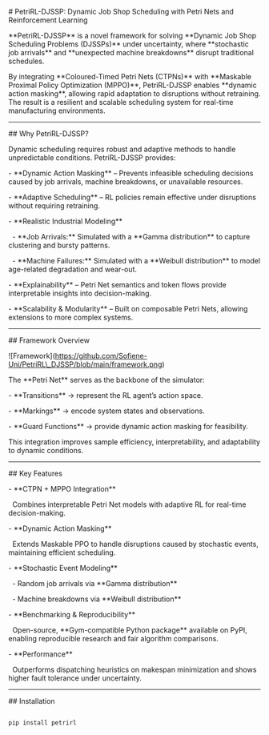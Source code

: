 \# PetriRL-DJSSP: Dynamic Job Shop Scheduling with Petri Nets and Reinforcement Learning



\*\*PetriRL-DJSSP\*\* is a novel framework for solving \*\*Dynamic Job Shop Scheduling Problems (DJSSPs)\*\* under uncertainty, where \*\*stochastic job arrivals\*\* and \*\*unexpected machine breakdowns\*\* disrupt traditional schedules.



By integrating \*\*Coloured-Timed Petri Nets (CTPNs)\*\* with \*\*Maskable Proximal Policy Optimization (MPPO)\*\*, PetriRL-DJSSP enables \*\*dynamic action masking\*\*, allowing rapid adaptation to disruptions without retraining. The result is a resilient and scalable scheduling system for real-time manufacturing environments.



---



\## Why PetriRL-DJSSP?



Dynamic scheduling requires robust and adaptive methods to handle unpredictable conditions. PetriRL-DJSSP provides:



\- \*\*Dynamic Action Masking\*\* – Prevents infeasible scheduling decisions caused by job arrivals, machine breakdowns, or unavailable resources.

\- \*\*Adaptive Scheduling\*\* – RL policies remain effective under disruptions without requiring retraining.

\- \*\*Realistic Industrial Modeling\*\*

&nbsp; - \*\*Job Arrivals:\*\* Simulated with a \*\*Gamma distribution\*\* to capture clustering and bursty patterns.

&nbsp; - \*\*Machine Failures:\*\* Simulated with a \*\*Weibull distribution\*\* to model age-related degradation and wear-out.

\- \*\*Explainability\*\* – Petri Net semantics and token flows provide interpretable insights into decision-making.

\- \*\*Scalability \& Modularity\*\* – Built on composable Petri Nets, allowing extensions to more complex systems.



---



\## Framework Overview



!\[Framework](https://github.com/Sofiene-Uni/PetriRL\_DJSSP/blob/main/framework.png)



The \*\*Petri Net\*\* serves as the backbone of the simulator:



\- \*\*Transitions\*\* → represent the RL agent’s action space.

\- \*\*Markings\*\* → encode system states and observations.

\- \*\*Guard Functions\*\* → provide dynamic action masking for feasibility.



This integration improves sample efficiency, interpretability, and adaptability to dynamic conditions.



---



\## Key Features



\- \*\*CTPN + MPPO Integration\*\*  

&nbsp; Combines interpretable Petri Net models with adaptive RL for real-time decision-making.



\- \*\*Dynamic Action Masking\*\*  

&nbsp; Extends Maskable PPO to handle disruptions caused by stochastic events, maintaining efficient scheduling.



\- \*\*Stochastic Event Modeling\*\*  

&nbsp; - Random job arrivals via \*\*Gamma distribution\*\*  

&nbsp; - Machine breakdowns via \*\*Weibull distribution\*\*



\- \*\*Benchmarking \& Reproducibility\*\*  

&nbsp; Open-source, \*\*Gym-compatible Python package\*\* available on PyPI, enabling reproducible research and fair algorithm comparisons.



\- \*\*Performance\*\*  

&nbsp; Outperforms dispatching heuristics on makespan minimization and shows higher fault tolerance under uncertainty.



---



\## Installation



```bash

pip install petrirl



